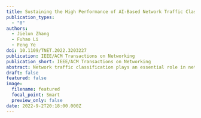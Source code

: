 ```yaml
---
title: Sustaining the High Performance of AI-Based Network Traffic Classification Models
publication_types:
  - "0"
authors:
  - Jielun Zhang
  - Fuhao Li
  - Feng Ye
doi: 10.1109/TNET.2022.3203227
publication: IEEE/ACM Transactions on Networking
publication_short: IEEE/ACM Transactions on Networking
abstract: Network traffic classification plays an essential role in network measurement and management. Emerging Artificial Intelligence (AI) algorithms have become a viable solution to encrypted network traffic classification. Nonetheless, the classification performance of existing AI-based traffic classifiers is restricted to a limited number of network applications depending on the coverage of the knowledge database. Such AI-based traffic classifiers cannot maintain high performance to provide accurate traffic classification when dealing with updated or new network applications. To tackle the issues, we present an autonomous model update mechanism to sustain the high performance of AI-based traffic classifiers. Specifically, an instability check algorithm is derived to evaluate if the current classifier requires an update. A filtering algorithm is proposed to extract unknown traffic and build a new knowledge database based on a new metric, i.e., familiarity, defined based on the prediction confidence and instability. Extensive experiment results demonstrate that our proposed updating mechanism can provide prompt model updates and establish a proper new knowledge base to maintain high accuracy in various experimental scenarios. Moreover, the comparison is conducted and the results show the proposed familiarity-based filtering algorithm can filter about 7 and 3 times more true positive packets in the two considered scenarios, respectively.
draft: false
featured: false
image:
  filename: featured
  focal_point: Smart
  preview_only: false
date: 2022-9-2T20:18:00.000Z
---
```

